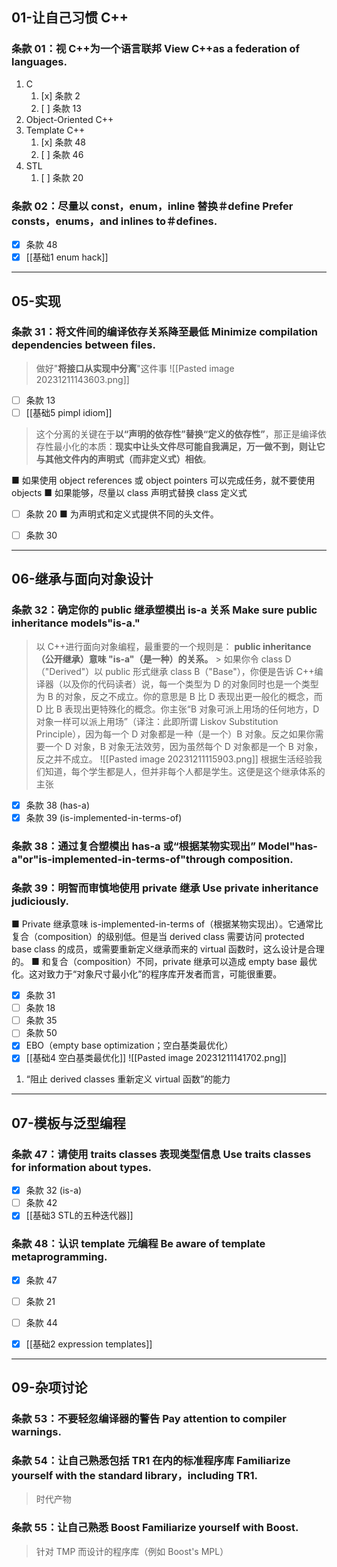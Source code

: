 
## 01-让自己习惯 C++
### 条款 01：视 C++为一个语言联邦 View C++as a federation of languages.
1. C
	1. [x] 条款 2
	2. [ ] 条款 13
2. Object-Oriented C++
3. Template C++
	1. [x] 条款 48
	2. [ ] 条款 46
4. STL
	1. [ ] 条款 20
### 条款 02：尽量以 const，enum，inline 替换＃define Prefer consts，enums，and inlines to＃defines.
+ [x] 条款 48
+ [x] [[基础1 enum hack]]

---
## 05-实现
### 条款 31：将文件间的编译依存关系降至最低 Minimize compilation dependencies between files.
> 做好"**将接口从实现中分离**"这件事
![[Pasted image 20231211143603.png]]
+ [ ] 条款 13
+ [ ] [[基础5 pimpl idiom]]
> 这个分离的关键在于**以“声明的依存性”替换“定义的依存性”**，那正是编译依存性最小化的本质：**现实中让头文件尽可能自我满足，万一做不到，则让它与其他文件内的声明式（而非定义式）相依**。

■ 如果使用 object references 或 object pointers 可以完成任务，就不要使用 objects
■ 如果能够，尽量以 class 声明式替换 class 定义式
+ [ ] 条款 20
■ 为声明式和定义式提供不同的头文件。
+ [ ] 条款 30







---
## 06-继承与面向对象设计
### 条款 32：确定你的 public 继承塑模出 is-a 关系 Make sure public inheritance models"is-a."
> 以 C++进行面向对象编程，最重要的一个规则是：
> 	**public inheritance（公开继承）意味 "is-a"（是一种）的关系。**
> 		> 如果你令 class D（"Derived"）以 public 形式继承 class B（"Base"），你便是告诉 C++编译器（以及你的代码读者）说，每一个类型为 D 的对象同时也是一个类型为 B 的对象，反之不成立。你的意思是 B 比 D 表现出更一般化的概念，而 D 比 B 表现出更特殊化的概念。你主张“B 对象可派上用场的任何地方，D 对象一样可以派上用场”（译注：此即所谓 Liskov Substitution Principle），因为每一个 D 对象都是一种（是一个）B 对象。反之如果你需要一个 D 对象，B 对象无法效劳，因为虽然每个 D 对象都是一个 B 对象，反之并不成立。
> ![[Pasted image 20231211115903.png]]
> 根据生活经验我们知道，每个学生都是人，但并非每个人都是学生。这便是这个继承体系的主张

+ [x] 条款 38 (has-a)
+ [x] 条款 39 (is-implemented-in-terms-of)
### 条款 38：通过复合塑模出 has-a 或“根据某物实现出” Model"has-a"or"is-implemented-in-terms-of"through composition.
### 条款 39：明智而审慎地使用 private 继承 Use private inheritance judiciously.
■ Private 继承意味 is-implemented-in-terms of（根据某物实现出）。它通常比复合（composition）的级别低。但是当 derived class 需要访问 protected base class 的成员，或需要重新定义继承而来的 virtual 函数时，这么设计是合理的。
■ 和复合（composition）不同，private 继承可以造成 empty base 最优化。这对致力于“对象尺寸最小化”的程序库开发者而言，可能很重要。
+ [x] 条款 31
+ [ ] 条款 18
+ [ ] 条款 35
+ [ ] 条款 50
+ [x] EBO（empty base optimization；空白基类最优化）
+ [x] [[基础4 空白基类最优化]]
![[Pasted image 20231211141702.png]]
1. “阻止 derived classes 重新定义 virtual 函数”的能力


---

## 07-模板与泛型编程
### 条款 47：请使用 traits classes 表现类型信息 Use traits classes for information about types.
+ [x] 条款 32 (is-a)
+ [ ] 条款 42
+ [x] [[基础3 STL的五种迭代器]]
### 条款 48：认识 template 元编程 Be aware of template metaprogramming.
+ [x] 条款 47
+ [ ] 条款 21
+ [ ] 条款 44
+ [x] [[基础2 expression templates]]


---

## 09-杂项讨论
### 条款 53：不要轻忽编译器的警告 Pay attention to compiler warnings.
### 条款 54：让自己熟悉包括 TR1 在内的标准程序库 Familiarize yourself with the standard library，including TR1.
> 时代产物
### 条款 55：让自己熟悉 Boost Familiarize yourself with Boost.
> 针对 TMP 而设计的程序库（例如 Boost's MPL）
